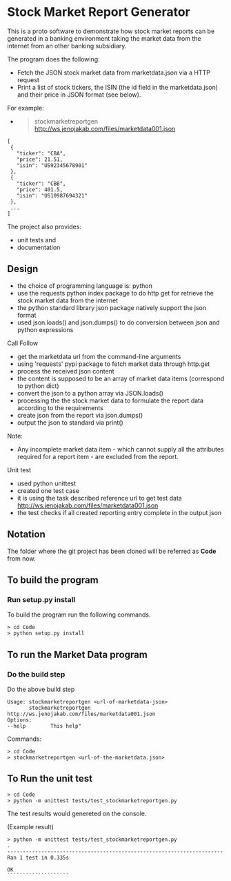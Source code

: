 # Stock Market Report Generator

This is a proto software to demonstrate how stock market reports can be generated in a banking environment taking the market data from the internet from an other banking subsidiary.

The program does the following:

   * Fetch the JSON stock market data from marketdata.json via a HTTP request
   * Print a list of stock tickers, the ISIN (the id field in the marketdata.json) and their price in JSON format (see below).

For example:

* > stockmarketreportgen http://ws.jenojakab.com/files/marketdata001.json

````````````````````
[
 {
   "ticker": "CBA",
   "price": 21.51,
   "isin": "US92345678901"
 },
 {
   "ticker": "CBB",
   "price": 401.5,
   "isin": "US10987694321"
 },
 ...
]
````````````````````

  The project also provides:
* unit tests and
* documentation

## Design

* the choice of programming language is: python
* use the requests python index package to do http get for retrieve the stock market data from the internet
* the python standard library json package natively support the json format
* used json.loads() and json.dumps() to do conversion between json and python expressions

Call Follow
- get the marketdata url from the command-line arguments
- using 'requests' pypi package to fetch market data through http.get
- process the received json content
- the content is supposed to be an array of market data items (correspond to python dict)
- convert the json to a python array via JSON.loads()
- processing the the stock market data to formulate the report data according to the requirements
- create json from the report via json.dumps()
- output the json to standard via print()

Note: 
* Any incomplete market data item - which cannot supply all the attributes required for a report item - are excluded from the report.

Unit test
- used python unittest
- created one test case
- it is using the task described reference url to get test data  http://ws.jenojakab.com/files/marketdata001.json
- the test checks if all created reporting entry complete in the output json

## Notation

The folder where the git project has been cloned will be referred as **Code** from now.

## To build the program

### Run setup.py install  

To build the program run the following commands.

````````````````````
> cd Code
> python setup.py install
````````````````````

## To run the Market Data program

### Do the build step

Do the above build step

````````````````````````
Usage: stockmarketreportgen <url-of-marketdata-json>
       stockmarketreportgen http://ws.jenojakab.com/files/marketdata001.json
Options:
--help        This help"
````````````````````````

Commands:
````````````````````````
> cd Code
> stockmarketreportgen <url-of-the-marketdata.json>
````````````````````````

## To Run the unit test

````````````````````````
> cd Code
> python -m unittest tests/test_stockmarketreportgen.py
````````````````````````

The test results would genereted on the console.

(Example result)
````````````````````````
> python -m unittest tests/test_stockmarketreportgen.py
.
----------------------------------------------------------------------
Ran 1 test in 0.335s

OK
````````````````````
